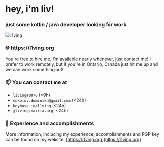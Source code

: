 <h1 align="left">hey, i'm liv!</h1>
<h3 align="left">just some kotlin / java developer looking for work</h3>
<img src="https://camo.githubusercontent.com/3427b8f7fa33a34b7402efe5d87b67c199ac102a/68747470733a2f2f6b6f6d617265762e636f6d2f67687076632f3f757365726e616d653d6c3176696e6726636f6c6f723d396239306666" alt="l1ving"/><h3 align="left">🌐 https://l1ving.org</h3>

You're free to hire me, I'm available nearly whenever, just contact me! I prefer to work remotely, but if you're in Ontario, Canada just hit me up and we can work something out!

### 📫 You can contact me at
  - `living#0076` (<9h)
  - `sokolov.dominika@gmail.com` (<24h)
  - `keybase.io/l1ving` (<24h)
  - `@l1ving:matrix.org` (<24h)

### 🚀 Experience and accomplishments

More information, including my experience, accomplishments and PGP key can be found on my website, [https://l1ving.org](https://l1ving.org)
